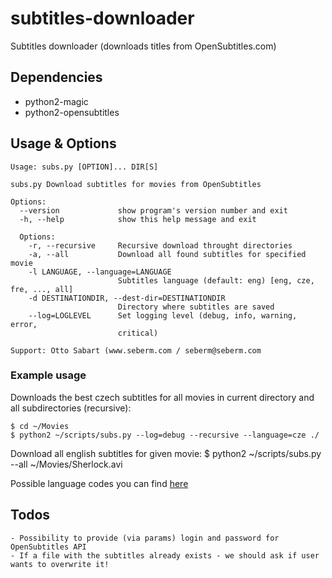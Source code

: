 subtitles-downloader
======================
Subtitles downloader (downloads titles from OpenSubtitles.com)


Dependencies
------------
* python2-magic
* python2-opensubtitles


Usage & Options
---------------
```
Usage: subs.py [OPTION]... DIR[S]

subs.py Download subtitles for movies from OpenSubtitles

Options:
  --version             show program's version number and exit
  -h, --help            show this help message and exit

  Options:
    -r, --recursive     Recursive download throught directories
    -a, --all           Download all found subtitles for specified movie
    -l LANGUAGE, --language=LANGUAGE
                        Subtitles language (default: eng) [eng, cze, fre, ..., all]
    -d DESTINATIONDIR, --dest-dir=DESTINATIONDIR
                        Directory where subtitles are saved
    --log=LOGLEVEL      Set logging level (debug, info, warning, error,
                        critical)

Support: Otto Sabart (www.seberm.com / seberm@seberm.com
```

### Example usage
Downloads the best czech subtitles for all movies in current directory and all subdirectories (recursive):

```
$ cd ~/Movies
$ python2 ~/scripts/subs.py --log=debug --recursive --language=cze ./
```

Download all english subtitles for given movie:
$ python2 ~/scripts/subs.py --all ~/Movies/Sherlock.avi


Possible language codes you can find [here](https://en.wikipedia.org/wiki/List_of_ISO_639-2_codes)


Todos
-----
```
- Possibility to provide (via params) login and password for OpenSubtitles API
- If a file with the subtitles already exists - we should ask if user wants to overwrite it!
```
